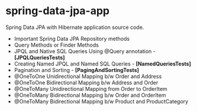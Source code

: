 # spring-data-jpa-app
Spring Data JPA with Hibernate application source code.

- Important Spring Data JPA Repository methods
- Query Methods or Finder Methods
- JPQL and Native SQL Queries Using @Query annotation - **[JPQLQueriesTests]**
- Creating Named JPQL and Named SQL Queries - **[NamedQueriesTests]**
- Pagination and Sorting - **[PagingAndSortingTests]**
- @OneToOne Unidirectional Mapping b/w Order and Address
- @OneToOne Bidirectional Mapping b/w Address and Order
- @OneToMany Unidirectional Mapping from Order to OrderItem
- @OneToMany Bidirectional Mapping b/w Order and OrderItem
- @OneToMany Bidirectional Mapping b/w Product and ProductCategory